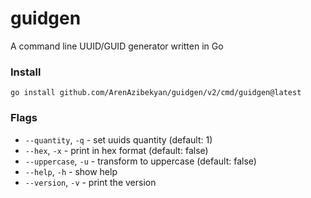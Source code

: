 # guidgen
A command line UUID/GUID generator written in Go

### Install
```
go install github.com/ArenAzibekyan/guidgen/v2/cmd/guidgen@latest
```

### Flags
- `--quantity`, `-q` - set uuids quantity (default: 1)
- `--hex`, `-x` - print in hex format (default: false)
- `--uppercase`, `-u` - transform to uppercase (default: false)
- `--help`, `-h` - show help
- `--version`, `-v` - print the version
